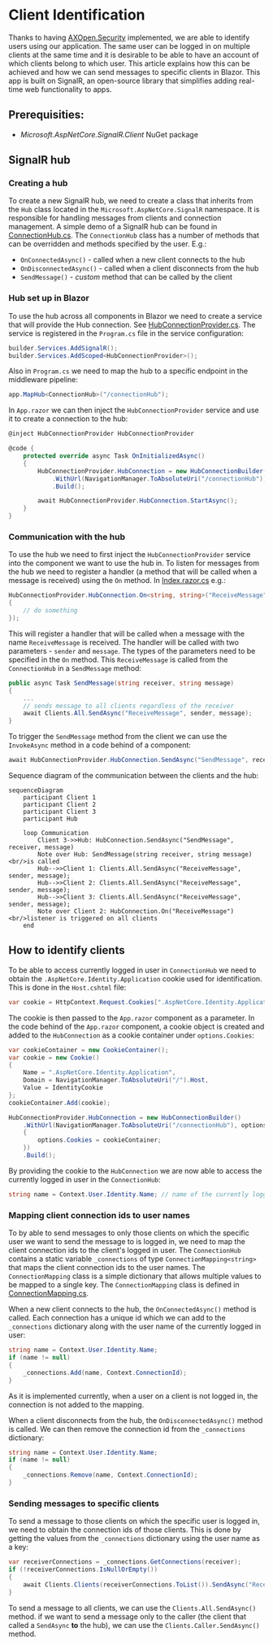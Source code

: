 # **Client Identification**

Thanks to having [AXOpen.Security](~/articles/security/README.md) implemented, we are able to identify users using our application. The same user can be logged in on multiple clients at the same time and it is desirable to be able to have an account of which clients belong to which user. This article explains how this can be achieved and how we can send messages to specific clients in Blazor. This app is built on SignalR, an open-source library that simplifies adding real-time web functionality to apps.

## Prerequisities:

-   _Microsoft.AspNetCore.SignalR.Client_ NuGet package

## SignalR hub

### Creating a hub

To create a new SignalR hub, we need to create a class that inherits from the `Hub` class located in the `Microsoft.AspNetCore.SignalR` namespace. It is responsible for handling messages from clients and connection management. A simple demo of a SignalR hub can be found
in [ConnectionHub.cs](../../../src/clientchat/ClientIdentification/ConnectionHub.cs). The `ConnectionHub` class has a number of methods that can be overridden and methods specified by the user. E.g.:

-   `OnConnectedAsync()` - called when a new client connects to the hub
-   `OnDisconnectedAsync()` - called when a client disconnects from the hub
-   `SendMessage()` - _custom_ method that can be called by the client

### Hub set up in Blazor

To use the hub across all components in Blazor we need to create a service that will provide the Hub connection. See [HubConnectionProvider.cs](../../../src/clientchat/ClientIdentification/HubConnectionProvider.cs). The service is registered in the `Program.cs` file in the service configuration:

```csharp
builder.Services.AddSignalR();
builder.Services.AddScoped<HubConnectionProvider>();
```

Also in `Program.cs` we need to map the hub to a specific endpoint in the middleware pipeline:

```csharp
app.MapHub<ConnectionHub>("/connectionHub");
```

In `App.razor` we can then inject the `HubConnectionProvider` service and use it to create a connection to the hub:

```csharp
@inject HubConnectionProvider HubConnectionProvider

@code {
    protected override async Task OnInitializedAsync()
    {
        HubConnectionProvider.HubConnection = new HubConnectionBuilder()
            .WithUrl(NavigationManager.ToAbsoluteUri("/connectionHub"))
            .Build();

        await HubConnectionProvider.HubConnection.StartAsync();
    }
}
```

### Communication with the hub

To use the hub we need to first inject the `HubConnectionProvider` service into the component we want to use the hub in. To listen for messages from the hub we need to register a handler (a method that will be called when a message is received) using the `On` method. In [Index.razor.cs](../../../src/clientchat/Pages/Index.razor) e.g.:

```csharp
HubConnectionProvider.HubConnection.On<string, string>("ReceiveMessage", (sender, message) =>
{
    // do something
});
```

This will register a handler that will be called when a message with the name `ReceiveMessage` is received. The handler will be called with two parameters - `sender` and `message`. The types of the parameters need to be specified in the `On` method. This `ReceiveMessage` is called from the `ConnectionHub` in a `SendMessage` method:

```csharp
public async Task SendMessage(string receiver, string message)
{
    ...
    // sends message to all clients regardless of the receiver
    await Clients.All.SendAsync("ReceiveMessage", sender, message);
}
```

To trigger the `SendMessage` method from the client we can use the `InvokeAsync` method in a code behind of a component:

```csharp
await HubConnectionProvider.HubConnection.SendAsync("SendMessage", receiver, message);
```

Sequence diagram of the communication between the clients and the hub:

```mermaid
sequenceDiagram
    participant Client 1
    participant Client 2
    participant Client 3
    participant Hub

    loop Communication
        Client 3->>Hub: HubConnection.SendAsync("SendMessage", receiver, message)
        Note over Hub: SendMessage(string receiver, string message)<br/>is called
        Hub-->>Client 1: Clients.All.SendAsync("ReceiveMessage", sender, message);
        Hub-->>Client 2: Clients.All.SendAsync("ReceiveMessage", sender, message);
        Hub-->>Client 3: Clients.All.SendAsync("ReceiveMessage", sender, message);
        Note over Client 2: HubConnection.On("ReceiveMessage")<br/>listener is triggered on all clients
    end
```

## How to identify clients

To be able to access currently logged in user in `ConnectionHub` we need to obtain the `.AspNetCore.Identity.Application` cookie used for identification. This is done in the `Host.cshtml` file:

```csharp
var cookie = HttpContext.Request.Cookies[".AspNetCore.Identity.Application"];
```

The cookie is then passed to the `App.razor` component as a parameter. In the code behind of the `App.razor` component, a cookie object is created and added to the `HubConnection` as a cookie container under `options.Cookies`:

```csharp
var cookieContainer = new CookieContainer();
var cookie = new Cookie()
{
    Name = ".AspNetCore.Identity.Application",
    Domain = NavigationManager.ToAbsoluteUri("/").Host,
    Value = IdentityCookie
};
cookieContainer.Add(cookie);

HubConnectionProvider.HubConnection = new HubConnectionBuilder()
    .WithUrl(NavigationManager.ToAbsoluteUri("/connectionHub"), options =>
    {
        options.Cookies = cookieContainer;
    })
    .Build();
```

By providing the cookie to the `HubConnection` we are now able to access the currently logged in user in the `ConnectionHub`:

```csharp
string name = Context.User.Identity.Name; // name of the currently logged in user
```

### Mapping client connection ids to user names

To by able to send messages to only those clients on which the specific user we want to send the message to is logged in, we need to map the client connection ids to the client's logged in user. The `ConnectionHub` contains a static variable `_connections` of type `ConnectionMapping<string>` that maps the client connection ids to the user names. The `ConnectionMapping` class is a simple dictionary that allows multiple values to be mapped to a single key. The `ConnectionMapping` class is defined in [ConnectionMapping.cs](../../../src/clientchat/ClientIdentification/ConnectionMapping.cs).

When a new client connects to the hub, the `OnConnectedAsync()` method is called. Each connection has a unique id which we can add to the `_connections` dictionary along with the user name of the currently logged in user:

```csharp
string name = Context.User.Identity.Name;
if (name != null)
{
    _connections.Add(name, Context.ConnectionId);
}
```

As it is implemented currently, when a user on a client is not logged in, the connection is not added to the mapping.

When a client disconnects from the hub, the `OnDisconnectedAsync()` method is called. We can then remove the connection id from the `_connections` dictionary:

```csharp
string name = Context.User.Identity.Name;
if (name != null)
{
    _connections.Remove(name, Context.ConnectionId);
}
```

### Sending messages to specific clients

To send a message to those clients on which the specific user is logged in, we need to obtain the connection ids of those clients. This is done by getting the values from the `_connections` dictionary using the user name as a key:

```csharp
var receiverConnections = _connections.GetConnections(receiver);
if (!receiverConnections.IsNullOrEmpty())
{
    await Clients.Clients(receiverConnections.ToList()).SendAsync("ReceiveMessage", name, message);
}
```

To send a message to all clients, we can use the `Clients.All.SendAsync()` method. if we want to send a message only to the caller (the client that called a `SendAsync` **to** the hub), we can use the `Clients.Caller.SendAsync()` method.
